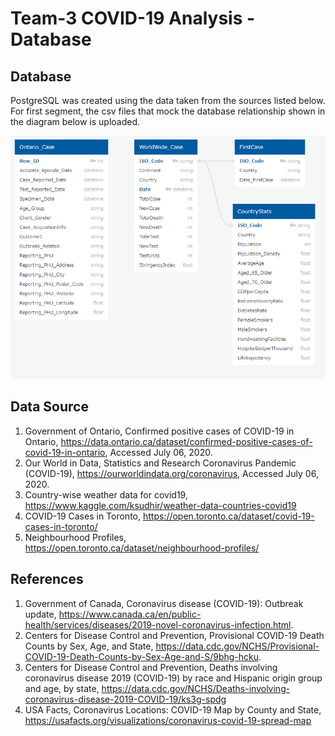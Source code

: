 # Team-3 COVID-19 Analysis - Database

## Database
PostgreSQL was created using the data taken from the sources listed below.
For first segment, the csv files that mock the database relationship shown in the diagram below is uploaded.

![DBDiagram](https://github.com/tenley8/Team-3/blob/master/images/Database_Diagram.png)


## Data Source
1. Government of Ontario, Confirmed positive cases of COVID-19 in Ontario, https://data.ontario.ca/dataset/confirmed-positive-cases-of-covid-19-in-ontario, Accessed July 06, 2020.
2. Our World in Data, Statistics and Research Coronavirus Pandemic (COVID-19), https://ourworldindata.org/coronavirus, Accessed July 06, 2020.
3. Country-wise weather data for covid19, https://www.kaggle.com/ksudhir/weather-data-countries-covid19
4. COVID-19 Cases in Toronto, https://open.toronto.ca/dataset/covid-19-cases-in-toronto/
5. Neighbourhood Profiles, https://open.toronto.ca/dataset/neighbourhood-profiles/

## References
1. Government of Canada, Coronavirus disease (COVID-19): Outbreak update, https://www.canada.ca/en/public-health/services/diseases/2019-novel-coronavirus-infection.html.
2. Centers for Disease Control and Prevention, Provisional COVID-19 Death Counts by Sex, Age, and State, https://data.cdc.gov/NCHS/Provisional-COVID-19-Death-Counts-by-Sex-Age-and-S/9bhg-hcku.
3. Centers for Disease Control and Prevention, Deaths involving coronavirus disease 2019 (COVID-19) by race and Hispanic origin group and age, by state, https://data.cdc.gov/NCHS/Deaths-involving-coronavirus-disease-2019-COVID-19/ks3g-spdg
4. USA Facts, Coronavirus Locations: COVID-19 Map by County and State, https://usafacts.org/visualizations/coronavirus-covid-19-spread-map
